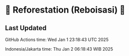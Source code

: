 
# 🌳 Reforestation (Reboisasi) 🌲

## Last Updated

GitHub Actions time: Wed Jan  1 23:18:43 UTC 2025

Indonesia/Jakarta time: Thu Jan  2 06:18:43 WIB 2025
